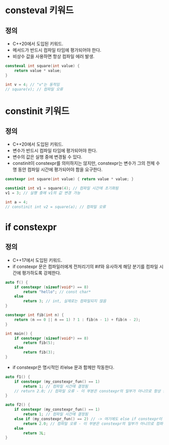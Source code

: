 # consteval 키워드

## 정의
- C++20에서 도입된 키워드.
- 메서드가 반드시 컴파일 타임에 평가되어야 한다.
- 비상수 값을 사용하면 항상 컴파일 에러 발생.

```cpp
consteval int square(int value) {
    return value * value;
}

int v = 4; // "v"는 동적임
// square(v); // 컴파일 오류
```


# constinit 키워드

## 정의
- C++20에서 도입된 키워드.
- 변수가 반드시 컴파일 타임에 평가되어야 한다.
- 변수의 값은 실행 중에 변경될 수 있다.
- constinit이 constexpr를 의미하지는 않지만, constexpr는 변수가 그의 전체 수명 동안 컴파일 시간에 평가되어야 함을 요구한다.

```cpp
constexpr int square(int value) { return value * value; }

constinit int v1 = square(4); // 컴파일 시간에 초기화됨
v1 = 3; // 실행 중에 v1의 값 변경 가능

int a = 4;
// constinit int v2 = square(a); // 컴파일 오류
```


# if constexpr

## 정의
- C++17에서 도입된 키워드.
- if constexpr 문은 컴파일러에게 전처리기의 #if와 유사하게 해당 분기를 컴파일 시간에 평가하도록 강제한다.

```cpp
auto f() {
    if constexpr (sizeof(void*) == 8)
        return "hello"; // const char*
    else
        return 3; // int, 실제로는 컴파일되지 않음
}

constexpr int fib(int n) {
    return (n == 0 || n == 1) ? 1 : fib(n - 1) + fib(n - 2);
}

int main() {
    if constexpr (sizeof(void*) == 8)
        return fib(5);
    else
        return fib(3);
}
```

- if constexpr은 명시적인 if/else 문과 함께만 작동한다.

```cpp
auto f1() {
    if constexpr (my_constexpr_fun() == 1)
        return 1; // 컴파일 시간에 결정됨
    // return 2.0; // 컴파일 오류 - 이 부분은 constexpr의 일부가 아니므로 항상 참인 constexpr 조건 밖에 있음
}

auto f2() {
    if constexpr (my_constexpr_fun() == 1)
        return 1; // 컴파일 시간에 결정됨
    else if (my_constexpr_fun() == 2) // -> 여기에도 else if constexpr이 필요함
        return 2.0; // 컴파일 오류 - 이 부분은 constexpr의 일부가 아니므로 컴파일 시간에 평가될 수 없음
    else
        return 3L;
}
```
